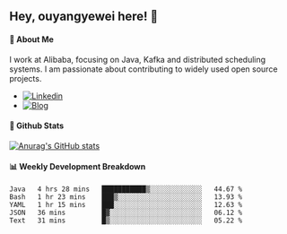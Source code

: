 ## Hey, ouyangyewei here! :wave:

#### :rocket: About Me
I work at Alibaba, focusing on Java, Kafka and distributed scheduling systems. I am passionate about contributing to widely used open source projects.

- [![Linkedin](https://img.shields.io/badge/LinkedIn-ouyangyewei-blue)](https://www.linkedin.com/in/ouyangyewei/)
- [![Blog](https://img.shields.io/badge/Blog-yeweiouyang-orange)](https://blog.csdn.net/yeweiouyang)

#### :star2: Github Stats
[![Anurag's GitHub stats](https://github-readme-stats.vercel.app/api?username=ouyangyewei&show_icons=true&cache_seconds=3600&theme=tokyonight)](https://github.com/anuraghazra/github-readme-stats)

#### :bar_chart: Weekly Development Breakdown
<!--START_SECTION:waka-->
```text
Java   4 hrs 28 mins   ███████████▒░░░░░░░░░░░░░   44.67 % 
Bash   1 hr 23 mins    ███▒░░░░░░░░░░░░░░░░░░░░░   13.93 % 
YAML   1 hr 15 mins    ███░░░░░░░░░░░░░░░░░░░░░░   12.63 % 
JSON   36 mins         █▓░░░░░░░░░░░░░░░░░░░░░░░   06.12 % 
Text   31 mins         █▒░░░░░░░░░░░░░░░░░░░░░░░   05.22 % 
```
<!--END_SECTION:waka-->

